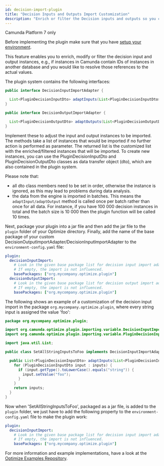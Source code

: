 ```yaml
---
id: decision-import-plugin
title: "Decision Inputs and Outputs Import Customization"
description: "Enrich or filter the Decision inputs and outputs so you can customize which and how these are imported to Optimize."
---
```


<span class="badge badge--platform">Camunda Platform 7 only</span>

Before implementing the plugin make sure that you have [setup your environment](./plugin-system.md/#setup-your-environment).

This feature enables you to enrich, modify or filter the decision input and output instances, e.g., if instances in Camunda contain IDs of instances in another database and you would like to resolve those references to the actual values.

The plugin system contains the following interfaces:

```java
public interface DecisionInputImportAdapter {

  List<PluginDecisionInputDto> adaptInputs(List<PluginDecisionInputDto> inputs);
}
```

```java
public interface DecisionOutputImportAdapter {

  List<PluginDecisionOutputDto> adaptOutputs(List<PluginDecisionOutputDto> outputs);
}
```

Implement these to adjust the input and output instances to be imported. The methods take a list of instances that would be imported if no further action is performed as parameter. The returned list is the customized list with the enriched/filtered instances that will be imported. To create new instances, you can use the PluginDecisionInputDto and PluginDecisionOutputDto classes as data transfer object (dto), which are also contained in the plugin system.

Please note that:

- all dto class members need to be set in order, otherwise the instance is ignored, as this may lead to problems during data analysis.
- the data from the engine is imported in batches. This means the `adaptInput/adaptOutput` method is called once per batch rather than once for all data. For instance, if you have 100 000 decision instances in total and the batch size is 10 000 then the plugin function will be called 10 times.

Next, package your plugin into a jar file and then add the jar file to the `plugin` folder of your Optimize directory. Finally, add the name of the base package of your custom DecisionOutputImportAdapter/DecisionInputImportAdapter to the `environment-config.yaml` file:

```yaml
plugin:
  decisionInputImport:
    # Look in the given base package list for decision input import adaption plugins.
    # If empty, the import is not influenced.
    basePackages: ["org.mycompany.optimize.plugin"]
  decisionOutputImport:
    # Look in the given base package list for decision output import adaption plugins.
    # If empty, the import is not influenced.
    basePackages: ["org.mycompany.optimize.plugin"]
```

The following shows an example of a customization of the decision input import in the package `org.mycompany.optimize.plugin`, where every string input is assigned the value 'foo':

```java
package org.mycompany.optimize.plugin;

import org.camunda.optimize.plugin.importing.variable.DecisionInputImportAdapter;
import org.camunda.optimize.plugin.importing.variable.PluginDecisionInputDto;

import java.util.List;

public class SetAllStringInputsToFoo implements DecisionInputImportAdapter {

  public List<PluginDecisionInputDto> adaptInputs(List<PluginDecisionInputDto> inputs) {
    for (PluginDecisionInputDto input : inputs) {
      if (input.getType().toLowerCase().equals("string")) {
        input.setValue("foo");
      }
    }
    return inputs;
  }
}
```

Now when 'SetAllStringInputsToFoo', packaged as a jar file, is added to the `plugin` folder, we just have to add the following property to the `environment-config.yaml` file to make the plugin work:

```yaml
plugin:
  decisionInputImport:
    # Look in the given base package list for decision input import adaption plugins.
    # If empty, the import is not influenced.
    basePackages: ["org.mycompany.optimize.plugin"]
```

For more information and example implementations, have a look at the [Optimize Examples Repository](https://github.com/camunda/camunda-optimize-examples#getting-started-with-decision-import-plugins).